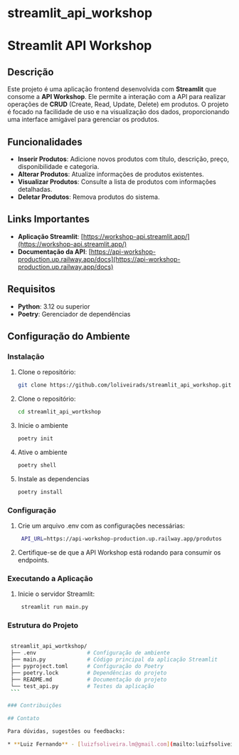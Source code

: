 # streamlit_api_workshop
# Streamlit API Workshop

## Descrição
Este projeto é uma aplicação frontend desenvolvida com **Streamlit** que consome a **API Workshop**. Ele permite a interação com a API para realizar operações de **CRUD** (Create, Read, Update, Delete) em produtos. O projeto é focado na facilidade de uso e na visualização dos dados, proporcionando uma interface amigável para gerenciar os produtos.

## Funcionalidades
- **Inserir Produtos**: Adicione novos produtos com título, descrição, preço, disponibilidade e categoria.
- **Alterar Produtos**: Atualize informações de produtos existentes.
- **Visualizar Produtos**: Consulte a lista de produtos com informações detalhadas.
- **Deletar Produtos**: Remova produtos do sistema.

## Links Importantes
- **Aplicação Streamlit**: [https://workshop-api.streamlit.app/](https://workshop-api.streamlit.app/)
- **Documentação da API**: [https://api-workshop-production.up.railway.app/docs](https://api-workshop-production.up.railway.app/docs)

## Requisitos
- **Python**: 3.12 ou superior
- **Poetry**: Gerenciador de dependências

## Configuração do Ambiente

### Instalação

1. Clone o repositório:
   ```bash
   git clone https://github.com/loliveirads/streamlit_api_workshop.git
    ```

2. Clone o repositório:
   ```bash
   cd streamlit_api_wortkshop
    ```

3. Inicie o ambiente
   ```bash
   poetry init
    ```

4. Ative o ambiente
   ```bash
   poetry shell
    ```
5. Instale as dependencias
   ```bash
   poetry install
    ```
### Configuração

1. Crie um arquivo .env com as configurações necessárias:
   ```bash
    API_URL=https://api-workshop-production.up.railway.app/produtos
    ```

2. Certifique-se de que a API Workshop está rodando para consumir os endpoints.

### Executando a Aplicação

1. Inicie o servidor Streamlit:
   ```bash
    streamlit run main.py
    ```    
### Estrutura do Projeto
   ```bash

    streamlit_api_wortkshop/
    ├── .env                # Configuração de ambiente
    ├── main.py             # Código principal da aplicação Streamlit
    ├── pyproject.toml      # Configuração do Poetry
    ├── poetry.lock         # Dependências do projeto
    ├── README.md           # Documentação do projeto
    └── test_api.py         # Testes da aplicação
    ```    

### Contribuições

## Contato

Para dúvidas, sugestões ou feedbacks:

* **Luiz Fernando** - [luizfsoliveira.lm@gmail.com](mailto:luizfsoliveira.lm@gmail.com)